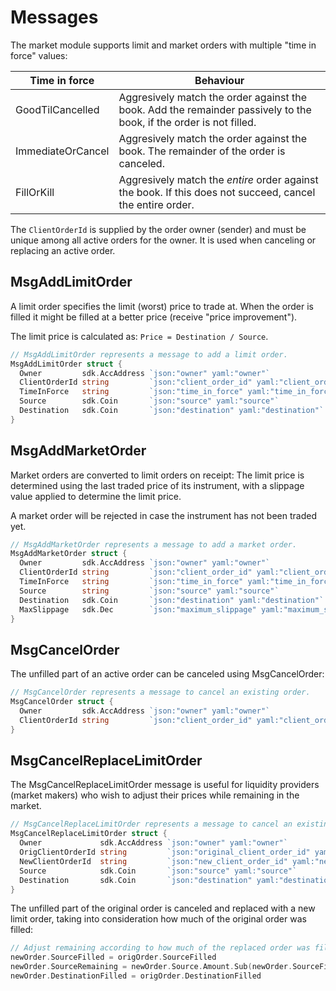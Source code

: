 # Messages

The market module supports limit and market orders with multiple "time in force" values:

 | Time in force | Behaviour |
 |------|------|
 | GoodTilCancelled  | Aggresively match the order against the book. Add the remainder passively to the book, if the order is not filled.  | 
 | ImmediateOrCancel | Aggresively match the order against the book. The remainder of the order is canceled. | 
 | FillOrKill | Aggresively match the *entire* order against the book. If this does not succeed, cancel the entire order. |

The `ClientOrderId` is supplied by the order owner (sender) and must be unique among all active orders for the owner. It is used when canceling or replacing an active order.

## MsgAddLimitOrder

A limit order specifies the limit (worst) price to trade at. When the order is filled it might be filled at a better price (receive "price improvement").

The limit price is calculated as: `Price = Destination / Source`.

```go
// MsgAddLimitOrder represents a message to add a limit order.
MsgAddLimitOrder struct {
  Owner         sdk.AccAddress `json:"owner" yaml:"owner"`
  ClientOrderId string         `json:"client_order_id" yaml:"client_order_id"`
  TimeInForce   string         `json:"time_in_force" yaml:"time_in_force"`
  Source        sdk.Coin       `json:"source" yaml:"source"`
  Destination   sdk.Coin       `json:"destination" yaml:"destination"`
}
```

## MsgAddMarketOrder

Market orders are converted to limit orders on receipt: The limit price is determined using the last traded price of its instrument, with a slippage value applied to determine the limit price.

A market order will be rejected in case the instrument has not been traded yet.

```go
// MsgAddMarketOrder represents a message to add a market order.
MsgAddMarketOrder struct {
  Owner         sdk.AccAddress `json:"owner" yaml:"owner"`
  ClientOrderId string         `json:"client_order_id" yaml:"client_order_id"`
  TimeInForce   string         `json:"time_in_force" yaml:"time_in_force"`
  Source        string         `json:"source" yaml:"source"`
  Destination   sdk.Coin       `json:"destination" yaml:"destination"`
  MaxSlippage   sdk.Dec        `json:"maximum_slippage" yaml:"maximum_slippage"`
}
```

## MsgCancelOrder

The unfilled part of an active order can be canceled using MsgCancelOrder:

```go
// MsgCancelOrder represents a message to cancel an existing order.
MsgCancelOrder struct {
  Owner         sdk.AccAddress `json:"owner" yaml:"owner"`
  ClientOrderId string         `json:"client_order_id" yaml:"client_order_id"`
}
```

## MsgCancelReplaceLimitOrder

The MsgCancelReplaceLimitOrder message is useful for liquidity providers (market makers) who wish to adjust their prices while remaining in the market.

```go
// MsgCancelReplaceLimitOrder represents a message to cancel an existing order and replace it with a limit order.
MsgCancelReplaceLimitOrder struct {
  Owner             sdk.AccAddress `json:"owner" yaml:"owner"`
  OrigClientOrderId string         `json:"original_client_order_id" yaml:"original_client_order_id"`
  NewClientOrderId  string         `json:"new_client_order_id" yaml:"new_client_order_id"`
  Source            sdk.Coin       `json:"source" yaml:"source"`
  Destination       sdk.Coin       `json:"destination" yaml:"destination"`
}
```

The unfilled part of the original order is canceled and replaced with a new limit order, taking into consideration how much of the original order was filled:

```go
// Adjust remaining according to how much of the replaced order was filled:
newOrder.SourceFilled = origOrder.SourceFilled
newOrder.SourceRemaining = newOrder.Source.Amount.Sub(newOrder.SourceFilled)
newOrder.DestinationFilled = origOrder.DestinationFilled
```